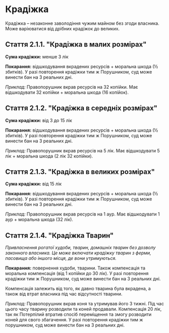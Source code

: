 # Крадіжка

Крадіжка – незаконне заволодіння чужим майном без згоди власника. Може варіюватися від дрібних крадіжок до великих.

## Стаття 2.1.1. "Крадіжка в малих розмірах"
**Сума крадіжки:** менше 3 лік

**Покарання:** відшкодування вкрадених ресурсів + моральна шкода (½ збитків). У разі повторення крадіжки тим ж Порушником, суд може винести бан на 3 реальних дні.

_Приклад:_ Правопорушник вкрав ресурсів на 32 копійки. Має відшкодувати 32 копійки + моральна шкода (16 копійок).

## Стаття 2.1.2. "Крадіжка в середніх розмірах"
**Сума крадіжки:** від 3 до 15 лік

**Покарання:** відшкодування вкрадених ресурсів + моральна шкода (½ збитків). У разі повторення крадіжки тим ж Порушником, суд може винести бан на 3 реальних дні.

_Приклад:_ Правопорушник вкрав ресурсів на 5 лік. Має відшкодувати 5 лік + моральна шкода (2 лік 32 копійки).

## Стаття 2.1.3. "Крадіжка в великих розмірах"
**Сума крадіжки:** від 15 лік

**Покарання:** відшкодування вкрадених ресурсів + моральна шкода (½ збитків). У разі повторення крадіжки тим ж Порушником, суд може винести бан на 3 реальних дні.

_Приклад:_ Правопорушник вкрав ресурсів на 1 аур. Має відшкодувати 1 аур + моральна шкода (32 лік).

## Стаття 2.1.4. "Крадіжка Тварин"
*Привласнення рогатої худоби, тварин, домашніх тварин без дозволу законного власника. Це може включати крадіжку тварин з ферми, пасовища або іншого місця, де вони утримуються.*

**Покарання:** повернення худоби, тварини. Також компенсація та моральна компенсація (від 1 копійки до 30 лік). У разі повторення крадіжки тим ж Порушником, суд може винести бан на 3 реальних дні.

Компенсація залежить від того, як давно тварина була вкрадена, а також від втрат власника під час відсутності тварини.

_Приклад:_ Правопорушник вкрав коня та утримував його 3 тижні. Під час цього часу тварину розводили та коней продавали. Компенсація 20 лік, так як Потерпілий втратив спосіб переміщення та змогу розводити коней для свого збагачення. У разі повторення крадіжки тим ж порушником, суд може винести бан на 3 реальних дні.
